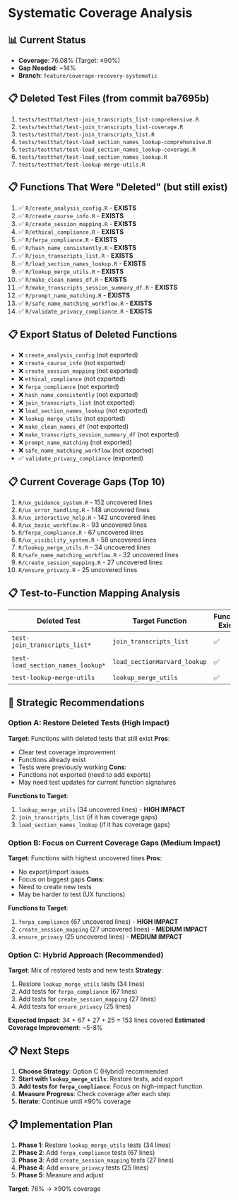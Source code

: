 # Systematic Coverage Analysis

## 📊 **Current Status**
- **Coverage**: 76.08% (Target: ≥90%)
- **Gap Needed**: ~14%
- **Branch**: `feature/coverage-recovery-systematic`

## 📋 **Deleted Test Files (from commit ba7695b)**
1. `tests/testthat/test-join_transcripts_list-comprehensive.R`
2. `tests/testthat/test-join_transcripts_list-coverage.R`
3. `tests/testthat/test-join_transcripts_list.R`
4. `tests/testthat/test-load_section_names_lookup-comprehensive.R`
5. `tests/testthat/test-load_section_names_lookup-coverage.R`
6. `tests/testthat/test-load_section_names_lookup.R`
7. `tests/testthat/test-lookup-merge-utils.R`

## 📋 **Functions That Were "Deleted" (but still exist)**
1. ✅ `R/create_analysis_config.R` - **EXISTS**
2. ✅ `R/create_course_info.R` - **EXISTS**
3. ✅ `R/create_session_mapping.R` - **EXISTS**
4. ✅ `R/ethical_compliance.R` - **EXISTS**
5. ✅ `R/ferpa_compliance.R` - **EXISTS**
6. ✅ `R/hash_name_consistently.R` - **EXISTS**
7. ✅ `R/join_transcripts_list.R` - **EXISTS**
8. ✅ `R/load_section_names_lookup.R` - **EXISTS**
9. ✅ `R/lookup_merge_utils.R` - **EXISTS**
10. ✅ `R/make_clean_names_df.R` - **EXISTS**
11. ✅ `R/make_transcripts_session_summary_df.R` - **EXISTS**
12. ✅ `R/prompt_name_matching.R` - **EXISTS**
13. ✅ `R/safe_name_matching_workflow.R` - **EXISTS**
14. ✅ `R/validate_privacy_compliance.R` - **EXISTS**

## 📋 **Export Status of Deleted Functions**
- ❌ `create_analysis_config` (not exported)
- ❌ `create_course_info` (not exported)
- ❌ `create_session_mapping` (not exported)
- ❌ `ethical_compliance` (not exported)
- ❌ `ferpa_compliance` (not exported)
- ❌ `hash_name_consistently` (not exported)
- ❌ `join_transcripts_list` (not exported)
- ❌ `load_section_names_lookup` (not exported)
- ❌ `lookup_merge_utils` (not exported)
- ❌ `make_clean_names_df` (not exported)
- ❌ `make_transcripts_session_summary_df` (not exported)
- ❌ `prompt_name_matching` (not exported)
- ❌ `safe_name_matching_workflow` (not exported)
- ✅ `validate_privacy_compliance` (exported)

## 📋 **Current Coverage Gaps (Top 10)**
1. `R/ux_guidance_system.R` - 152 uncovered lines
2. `R/ux_error_handling.R` - 148 uncovered lines
3. `R/ux_interactive_help.R` - 142 uncovered lines
4. `R/ux_basic_workflow.R` - 93 uncovered lines
5. `R/ferpa_compliance.R` - 67 uncovered lines
6. `R/ux_visibility_system.R` - 58 uncovered lines
7. `R/lookup_merge_utils.R` - 34 uncovered lines
8. `R/safe_name_matching_workflow.R` - 32 uncovered lines
9. `R/create_session_mapping.R` - 27 uncovered lines
10. `R/ensure_privacy.R` - 25 uncovered lines

## 📋 **Test-to-Function Mapping Analysis**
| Deleted Test | Target Function | Function Exists | Function Exported | Coverage Gap |
|--------------|------------------|------------------|-------------------|---------------|
| `test-join_transcripts_list*` | `join_transcripts_list` | ✅ | ❌ | 0 (not in top 10) |
| `test-load_section_names_lookup*` | `load_sectionHarvard_lookup` | ✅ | ❌ | 0 (not in top 10) |
| `test-lookup-merge-utils` | `lookup_merge_utils` | ✅ | ❌ | 34 lines |

## 🎯 **Strategic Recommendations**

### **Option A: Restore Deleted Tests (High Impact)**
**Target**: Functions with deleted tests that still exist
**Pros**: 
- Clear test coverage improvement
- Functions already exist
- Tests were previously working
**Cons**: 
- Functions not exported (need to add exports)
- May need test updates for current function signatures

**Functions to Target**:
1. `lookup_merge_utils` (34 uncovered lines) - **HIGH IMPACT**
2. `join_transcripts_list` (if it has coverage gaps)
3. `load_section_names_lookup` (if it has coverage gaps)

### **Option B: Focus on Current Coverage Gaps (Medium Impact)**
**Target**: Functions with highest uncovered lines
**Pros**:
- No export/import issues
- Focus on biggest gaps
**Cons**:
- Need to create new tests
- May be harder to test (UX functions)

**Functions to Target**:
1. `ferpa_compliance` (67 uncovered lines) - **HIGH IMPACT**
2. `create_session_mapping` (27 uncovered lines) - **MEDIUM IMPACT**
3. `ensure_privacy` (25 uncovered lines) - **MEDIUM IMPACT**

### **Option C: Hybrid Approach (Recommended)**
**Target**: Mix of restored tests and new tests
**Strategy**:
1. Restore `lookup_merge_utils` tests (34 lines)
2. Add tests for `ferpa_compliance` (67 lines)
3. Add tests for `create_session_mapping` (27 lines)
4. Add tests for `ensure_privacy` (25 lines)

**Expected Impact**: 34 + 67 + 27 + 25 = 153 lines covered
**Estimated Coverage Improvement**: ~5-8%

## 📋 **Next Steps**
1. **Choose Strategy**: Option C (Hybrid) recommended
2. **Start with `lookup_merge_utils`**: Restore tests, add export
3. **Add tests for `ferpa_compliance`**: Focus on high-impact function
4. **Measure Progress**: Check coverage after each step
5. **Iterate**: Continue until ≥90% coverage

## 📋 **Implementation Plan**
1. **Phase 1**: Restore `lookup_merge_utils` tests (34 lines)
2. **Phase 2**: Add `ferpa_compliance` tests (67 lines)
3. **Phase 3**: Add `create_session_mapping` tests (27 lines)
4. **Phase 4**: Add `ensure_privacy` tests (25 lines)
5. **Phase 5**: Measure and adjust

**Target**: 76% → ≥90% coverage
